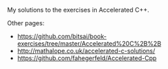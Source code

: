 My solutions to the exercises in Accelerated C++.

Other pages:
* https://github.com/bitsai/book-exercises/tree/master/Accelerated%20C%2B%2B
* http://mathalope.co.uk/accelerated-c-solutions/
* https://github.com/fahegerfeld/Accelerated-Cpp
